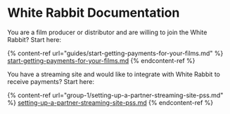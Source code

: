 # White Rabbit Documentation

You are a film producer or distributor and are willing to join the White Rabbit? Start here:

{% content-ref url="guides/start-getting-payments-for-your-films.md" %}
[start-getting-payments-for-your-films.md](guides/start-getting-payments-for-your-films.md)
{% endcontent-ref %}



You have a streaming site and would like to integrate with White Rabbit to receive payments? Start here:

{% content-ref url="group-1/setting-up-a-partner-streaming-site-pss.md" %}
[setting-up-a-partner-streaming-site-pss.md](group-1/setting-up-a-partner-streaming-site-pss.md)
{% endcontent-ref %}

